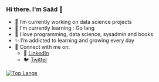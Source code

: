 ### Hi there. I'm Saâd 👋

<!--
**stodar/stodar** is a ✨ _special_ ✨ repository because its `README.md` (this file) appears on your GitHub profile.

Here are some ideas to get you started:
-->

- 🔭 I’m currently working on data science projects
- 📑 I'm currently learning : Go lang
- 🌱 I love programming, data science, sysadmin and books
- ✨ I’m addicted to learning and growing every day
- :postbox: Connect with me on:
  - :office: [LinkedIn](https://www.linkedin.com/in/saad-dardar-6b5b0521a/)
  - :bird: [Twitter](https://twitter.com/s2dar)

[![Top Langs](https://github-readme-stats.vercel.app/api/top-langs/?username=stodar&layout=compact)](https://github.com/stodar/github-readme-stats)
